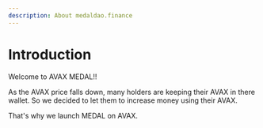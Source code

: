 ```yaml
---
description: About medaldao.finance
---
```


# Introduction

Welcome to AVAX MEDAL!!

As the AVAX price falls down, many holders are keeping their AVAX in there wallet. So we decided to let them to increase money using their AVAX.

That's why we launch MEDAL on AVAX.
